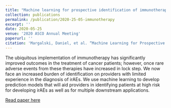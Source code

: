 ```yaml
---
title: "Machine learning for prospective identification of immunotherapy related adverse events (irAEs)"
collection: publications
permalink: /publication/2020-25-05-immunotherapy
excerpt: ''
date: 2020-05-25
venue: '2020 ASCO Annual Meeting'
paperurl: ''
citation: 'Margalski, Daniel, et al. “Machine Learning for Prospective Identification of Immunotherapy Related Adverse Events (Iraes).” Journal of Clinical Oncology, vol. 38, no. 15_suppl, 2020, https://doi.org/10.1200/jco.2020.38.15_suppl.e14064. '
---
```


The ubiquitous implementation of immunotherapy has significantly improved outcomes in the treatment of cancer patients; however, once rare adverse events from these therapies have increased in lock step. We now face an increased burden of identification on providers with limited experience in the diagnosis of irAEs. We use machine learning to develop prediction models that will aid providers in identifying patients at high risk for developing irAEs as well as for multiple downstream applications.

[Read paper here](https://ascopubs.org/doi/abs/10.1200/JCO.2020.38.15_suppl.e14064)

<!-- Rajendran S, Topaloglu U. Extracting Smoking Status from Electronic Health Records Using NLP and Deep Learning. AMIA Jt Summits Transl Sci Proc. 2020 May 30;2020:507-516. PMID: 32477672; PMCID: PMC7233082. -->
